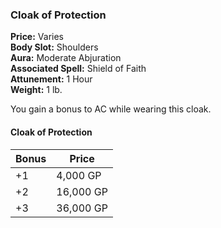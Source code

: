 ### Cloak of Protection

**Price:** Varies  
**Body Slot:** Shoulders  
**Aura:** Moderate Abjuration  
**Associated Spell:** Shield of Faith  
**Attunement:** 1 Hour  
**Weight:** 1 lb.

You gain a bonus to AC while wearing this cloak.

#### Cloak of Protection
| Bonus | Price     |
|-------|-----------|
| +1    | 4,000 GP  |
| +2    | 16,000 GP |
| +3    | 36,000 GP |